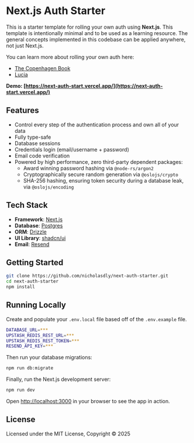 # Next.js Auth Starter

This is a starter template for rolling your own auth using **Next.js**. This template is intentionally minimal and to be used as a learning resource. The general concepts implemented in this codebase can be applied anywhere, not just Next.js.

You can learn more about rolling your own auth here:

- [The Copenhagen Book](https://thecopenhagenbook.com/)
- [Lucia](https://lucia-auth.com/)

**Demo: [https://next-auth-start.vercel.app/](https://next-auth-start.vercel.app/)**

## Features

- Control every step of the authentication process and own all of your data
- Fully type-safe
- Database sessions
- Credentials login (email/username + password)
- Email code verification
- Powered by high performance, zero third-party dependent packages:
  - Award winning password hashing via `@node-rs/argon2`
  - Cryptographically secure random generation via `@oslojs/crypto`
  - SHA-256 hashing, ensuring token security during a database leak, via `@oslojs/encoding`

## Tech Stack

- **Framework**: [Next.js](https://nextjs.org/)
- **Database**: [Postgres](https://www.postgresql.org/)
- **ORM**: [Drizzle](https://orm.drizzle.team/)
- **UI Library**: [shadcn/ui](https://ui.shadcn.com/)
- **Email**: [Resend](https://resend.com/)

## Getting Started

```bash
git clone https://github.com/nicholasdly/next-auth-starter.git
cd next-auth-starter
npm install
```

## Running Locally

Create and populate your `.env.local` file based off of the `.env.example` file.

```bash
DATABASE_URL=***
UPSTASH_REDIS_REST_URL=***
UPSTASH_REDIS_REST_TOKEN=***
RESEND_API_KEY=***
```

Then run your database migrations:

```bash
npm run db:migrate
```

Finally, run the Next.js development server:

```bash
npm run dev
```

Open [http://localhost:3000](http://localhost:3000) in your browser to see the app in action.

## License

Licensed under the MIT License, Copyright © 2025
